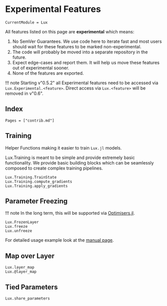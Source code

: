 # Experimental Features

```@meta
CurrentModule = Lux
```

All features listed on this page are **experimental** which means:

  1. No SemVer Guarantees. We use code here to iterate fast and most users should wait for
     these features to be marked non-experimental.
  2. The code will probably be moved into a separate repository in the future.
  3. Expect edge-cases and report them. It will help us move these features out of
     experimental sooner.
  4. None of the features are exported.

!!! note
    Starting v"0.5.2" all Experimental features need to be accessed via `Lux.Experimental.<feature>`.
    Direct access via `Lux.<feature>` will be removed in v"0.6".

## Index

```@index
Pages = ["contrib.md"]
```

## Training

Helper Functions making it easier to train `Lux.jl` models.

Lux.Training is meant to be simple and provide extremely basic functionality. We provide
basic building blocks which can be seamlessly composed to create complex training pipelines.

```@docs
Lux.Training.TrainState
Lux.Training.compute_gradients
Lux.Training.apply_gradients
```

## Parameter Freezing

!!! note
    In the long term, this will be supported via
    [Optimisers.jl](https://github.com/FluxML/Optimisers.jl/pull/49).

```@docs
Lux.FrozenLayer
Lux.freeze
Lux.unfreeze
```

For detailed usage example look at the [manual page](../manual/freezing_parameters.md).


## Map over Layer

```@docs
Lux.layer_map
Lux.@layer_map
```

## Tied Parameters

```@docs
Lux.share_parameters
```
